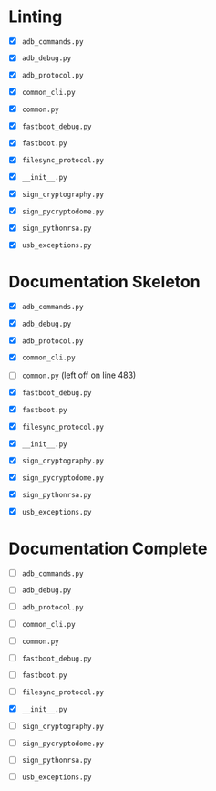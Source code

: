 # Linting

- [x] `adb_commands.py`
- [x] `adb_debug.py`
- [x] `adb_protocol.py`
- [x] `common_cli.py`
- [x] `common.py`
- [x] `fastboot_debug.py`
- [x] `fastboot.py`
- [x] `filesync_protocol.py`
- [x] `__init__.py`
- [x] `sign_cryptography.py`
- [x] `sign_pycryptodome.py`
- [x] `sign_pythonrsa.py`
- [x] `usb_exceptions.py`


# Documentation Skeleton

- [x] `adb_commands.py`
- [x] `adb_debug.py`
- [x] `adb_protocol.py`
- [x] `common_cli.py`
- [ ] `common.py` (left off on line 483)
- [x] `fastboot_debug.py`
- [x] `fastboot.py`
- [x] `filesync_protocol.py`
- [x] `__init__.py`
- [x] `sign_cryptography.py`
- [x] `sign_pycryptodome.py`
- [x] `sign_pythonrsa.py`
- [x] `usb_exceptions.py`



# Documentation Complete

- [ ] `adb_commands.py`
- [ ] `adb_debug.py`
- [ ] `adb_protocol.py`
- [ ] `common_cli.py`
- [ ] `common.py`
- [ ] `fastboot_debug.py`
- [ ] `fastboot.py`
- [ ] `filesync_protocol.py`
- [x] `__init__.py`
- [ ] `sign_cryptography.py`
- [ ] `sign_pycryptodome.py`
- [ ] `sign_pythonrsa.py`
- [ ] `usb_exceptions.py`

